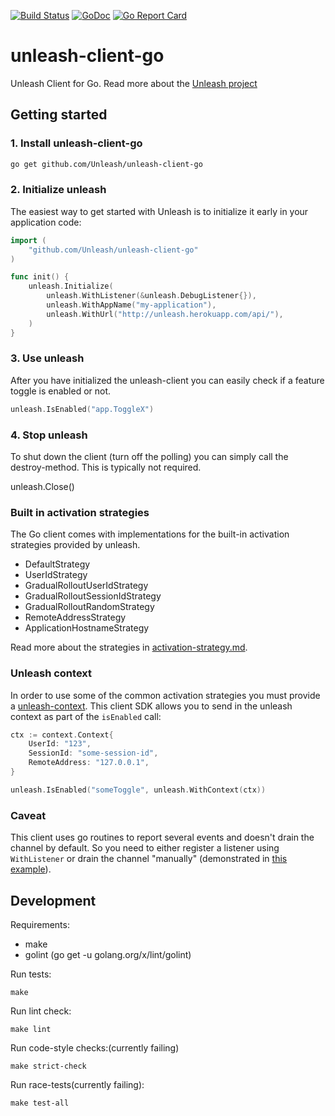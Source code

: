 [![Build Status](https://travis-ci.org/Unleash/unleash-client-go.svg?branch=master)](https://travis-ci.org/Unleash/unleash-client-go) [![GoDoc](https://godoc.org/github.com/Unleash/unleash-client-go?status.svg)](https://godoc.org/github.com/Unleash/unleash-client-go) [![Go Report Card](https://goreportcard.com/badge/github.com/Unleash/unleash-client-go)](https://goreportcard.com/report/github.com/Unleash/unleash-client-go)

# unleash-client-go
Unleash Client for Go.  Read more about the [Unleash project](https://github.com/finn-no/unleash) 


## Getting started

### 1. Install unleash-client-go

```bash
go get github.com/Unleash/unleash-client-go
```

### 2. Initialize unleash

The easiest way to get started with Unleash is to initialize it early in your application code:

```go
import (
	"github.com/Unleash/unleash-client-go"
)

func init() {
	unleash.Initialize(
		unleash.WithListener(&unleash.DebugListener{}),
		unleash.WithAppName("my-application"),
		unleash.WithUrl("http://unleash.herokuapp.com/api/"),
	)
}
```

### 3. Use unleash

After you have initialized the unleash-client you can easily check if a feature
toggle is enabled or not.

```go
unleash.IsEnabled("app.ToggleX")
```

### 4. Stop unleash

To shut down the client (turn off the polling) you can simply call the
destroy-method. This is typically not required.

unleash.Close()

### Built in activation strategies
The Go client comes with implementations for the built-in activation strategies 
provided by unleash. 

- DefaultStrategy
- UserIdStrategy
- GradualRolloutUserIdStrategy
- GradualRolloutSessionIdStrategy
- GradualRolloutRandomStrategy
- RemoteAddressStrategy
- ApplicationHostnameStrategy

Read more about the strategies in [activation-strategy.md](https://github.com/Unleash/unleash/blob/master/docs/activation-strategies.md).

### Unleash context

In order to use some of the common activation strategies you must provide a 
[unleash-context](https://github.com/Unleash/unleash/blob/master/docs/unleash-context.md).
This client SDK allows you to send in the unleash context as part of the `isEnabled` call:

```go
ctx := context.Context{
    UserId: "123",
    SessionId: "some-session-id",
    RemoteAddress: "127.0.0.1",
}

unleash.IsEnabled("someToggle", unleash.WithContext(ctx))
```

### Caveat
This client uses go routines to report several events and doesn't drain the channel by default. So you need to either register a listener using `WithListener` or drain the channel "manually" (demonstrated in [this example](https://github.com/Unleash/unleash-client-go/blob/master/example_with_instance_test.go)).

## Development

Requirements:
* make
* golint (go get -u golang.org/x/lint/golint)

Run tests:

    make 
    
Run lint check:

    make lint
    
Run code-style checks:(currently failing)
    
    make strict-check
    
Run race-tests(currently failing):
 
    make test-all

